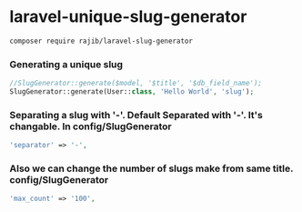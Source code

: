 # laravel-unique-slug-generator

```sh
composer require rajib/laravel-slug-generator
```
### Generating a unique slug
```php
//SlugGenerator::generate($model, '$title', '$db_field_name');
SlugGenerator::generate(User::class, 'Hello World', 'slug');
```
 
### Separating a slug with '-'. Default Separated with '-'. It's changable. In config/SlugGenerator
```php
'separator' => '-',
```
### Also we can change the number of slugs make from same title. config/SlugGenerator
```php
'max_count' => '100',
```
